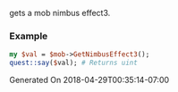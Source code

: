 gets a mob nimbus effect3.
### Example

```perl
my $val = $mob->GetNimbusEffect3();
quest::say($val); # Returns uint
```


Generated On 2018-04-29T00:35:14-07:00